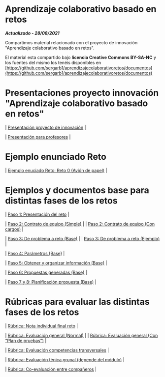 # Aprendizaje colaborativo basado en retos

***Actualizado - 28/08/2021***

Compartimos material relacionado con el proyecto de innovación "Aprendizaje colaborativo basado en retos".

El material esta compartido bajo **licencia Creative Commons BY-SA-NC** y los fuentes del mismo los tenéis disponibles en 
[https://github.com/sergarb1/aprendizajecolaborativoretos/documentos](https://github.com/sergarb1/aprendizajecolaborativoretos/documentos)



# Presentaciones proyecto innovación "Aprendizaje colaborativo basado en retos"

| [Presentación proyecto de innovación](https://github.com/sergarb1/aprendizajecolaborativoretos/raw/master/documentos/Proyecto%20Innovaci%C3%B3n%20-%20Propuesta%20retos%20colaborativos.pdf) |

| [Presentación para profesores](https://github.com/sergarb1/aprendizajecolaborativoretos/raw/master/documentos/Proyecto%20Innovaci%C3%B3n%20-%20Explicaci%C3%B3n%20para%20profesores.pdf) |


# Ejemplo enunciado Reto

| [Ejemplo enuciado Reto: Reto 0 (Avión de papel)](hhttps://github.com/sergarb1/aprendizajecolaborativoretos/raw/master/documentos/EJEMPLO%20RETO%20-%20Presentaci%C3%B3n%20reto%20-%20Reto%200%20Avi%C3%B3n.pdf) |


# Ejemplos y documentos base para distintas fases de los retos

| [Paso 1: Presentación del reto](https://github.com/sergarb1/aprendizajecolaborativoretos/raw/master/documentos/Paso%201%20-%20Presentaci%C3%B3n%20reto%20-%20Marco%20trabajo%20ABR%20Colaborativo%20%5BBASE%5D.pdf) |

| [Paso 2: Contrato de equipo (Simple)](https://github.com/sergarb1/aprendizajecolaborativoretos/raw/master/documentos/Paso%202%20-%20Contrato%20de%20equipo%20%5BSIMPLE%5D.pdf) |
| [Paso 2: Contrato de equipo (Con cargos)](https://github.com/sergarb1/aprendizajecolaborativoretos/raw/master/documentos/Paso%202%20-%20Contrato%20de%20equipo%20%5BCARGOS%5D.pdf) |

| [Paso 3: De problema a reto (Base)](https://github.com/sergarb1/aprendizajecolaborativoretos/raw/master/documentos/Paso%203%20-%20De%20problema%20a%20reto%20%5BBASE%5D.pdf) |
| [Paso 3: De problema a reto (Ejemplo)](https://github.com/sergarb1/aprendizajecolaborativoretos/raw/master/documentos/Paso%203%20-%20De%20problema%20a%20reto%20%5BEJEMPLO%5D.pdf) |


| [Paso 4: Parámetros (Base)](https://github.com/sergarb1/aprendizajecolaborativoretos/raw/master/documentos/Paso%204%20-%20Par%C3%A1metros%20%5BBASE%5D.pdf) |


| [Paso 5: Obtener y organizar información (Base)](https://github.com/sergarb1/aprendizajecolaborativoretos/raw/master/documentos/Paso%205%20-%20Obtener%20y%20organizar%20informaci%C3%B3n%20%5BBASE%5D.pdf) |


| [Paso 6: Propuestas generadas (Base)](https://github.com/sergarb1/aprendizajecolaborativoretos/raw/master/documentos/Paso%206%20-%20Propuestas%20generadas%20%5BBASE%5D.pdf) |


| [Paso 7 y 8: Planificación propuesta (Base)](https://github.com/sergarb1/aprendizajecolaborativoretos/raw/master/documentos/Paso%207%20y%208%20-%20Planificaci%C3%B3n%20propuesta%20%5BBASE%5D.pdf) |

# Rúbricas para evaluar las distintas fases de los retos

| [Rúbrica: Nota individual final reto](https://github.com/sergarb1/aprendizajecolaborativoretos/raw/master/documentos/Nota%20individual%20reto.xlsx) |

| [Rúbrica: Evaluación general (Normal)](https://github.com/sergarb1/aprendizajecolaborativoretos/raw/master/documentos/R%C3%BAbrica%20Evaluaci%C3%B3n%20General%20-%20Normal%2C%20sin%20plan%20de%20pruebas.xlsx) |
| [Rúbrica: Evaluación general (Con "Plan de pruebas")](https://github.com/sergarb1/aprendizajecolaborativoretos/raw/master/documentos/R%C3%BAbrica%20Evaluaci%C3%B3n%20General%20-%20Con%20plan%20de%20pruebas.xlsx) |

| [Rúbrica: Evaluación competencias transversales](https://github.com/sergarb1/aprendizajecolaborativoretos/raw/master/documentos/R%C3%BAbrica%20Evaluaci%C3%B3n%20Individual%20Competencias%20Generales%20Transversales.xlsx) |


| [Rúbrica: Evaluación ténica grupal (depende del módulo)](https://github.com/sergarb1/aprendizajecolaborativoretos/raw/master/documentos/R%C3%BAbrica%20T%C3%A9cnica%20Grupal%20-%20Depende%20del%20m%C3%B3dulo.xlsx) |


| [Rúbrica: Co-evaluación entre compañeros](https://github.com/sergarb1/aprendizajecolaborativoretos/raw/master/documentos/R%C3%BAbrica%20co-evaluaci%C3%B3n%20compa%C3%B1eros.xlsx) |




